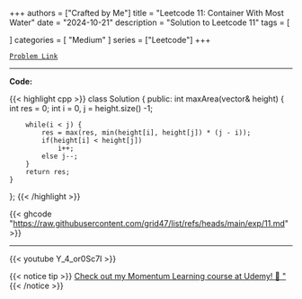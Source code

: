 
+++
authors = ["Crafted by Me"]
title = "Leetcode 11: Container With Most Water"
date = "2024-10-21"
description = "Solution to Leetcode 11"
tags = [
    
]
categories = [
    "Medium"
]
series = ["Leetcode"]
+++



[`Problem Link`](https://leetcode.com/problems/container-with-most-water/description/)

---

**Code:**

{{< highlight cpp >}}
class Solution {
public:
    int maxArea(vector<int>& height) {
        int res = 0;
        int i = 0, j = height.size() -1;
        
        while(i < j) {
            res = max(res, min(height[i], height[j]) * (j - i));
            if(height[i] < height[j])
                i++;
            else j--;
        }
        return res;
    }
};
{{< /highlight >}}

{{< ghcode "https://raw.githubusercontent.com/grid47/list/refs/heads/main/exp/11.md" >}}

---

{{< youtube Y_4_or0Sc7I >}}

{{< notice tip >}}
[Check out my Momentum Learning course at Udemy! 🚀 "](https://www.udemy.com/course/blind-75-the-data-structures-and-algorithms-essentials/)
{{< /notice >}}

